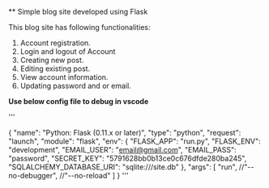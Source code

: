 ** Simple blog site developed using Flask

This blog site has following functionalities:
1. Account registration.
2. Login and logout of Account
3. Creating new post.
4. Editing existing post.
5. View account information.
6. Updating password and or email.

__**Use below config file to debug in vscode**__

'''

{
            "name": "Python: Flask (0.11.x or later)",
            "type": "python",
            "request": "launch",
            "module": "flask",
            "env": {
                "FLASK_APP": "run.py",
                "FLASK_ENV": "development",
                "EMAIL_USER": "email@gmail.com",
                "EMAIL_PASS": "password",
                "SECRET_KEY": "5791628bb0b13ce0c676dfde280ba245",
                "SQLALCHEMY_DATABASE_URI": "sqlite:///site.db"
            },
            "args": [
                "run",
                //"--no-debugger",
                //"--no-reload"
            ]
        }
    '''